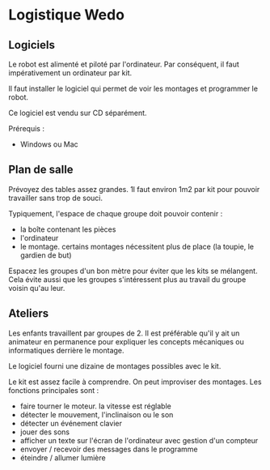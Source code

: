 # Logistique Wedo

## Logiciels

Le robot est alimenté et piloté par l'ordinateur. Par conséquent, il faut impérativement un ordinateur par kit.

Il faut installer le logiciel qui permet de voir les montages et programmer le robot. 

Ce logiciel est vendu sur CD séparément. 

Prérequis :

- Windows ou Mac

## Plan de salle

Prévoyez des tables assez grandes. 1l faut environ 1m2 par kit pour pouvoir travailler sans trop de souci. 

Typiquement, l'espace de chaque groupe doit pouvoir contenir :

- la boîte contenant les pièces
- l'ordinateur
- le montage. certains montages nécessitent plus de place (la toupie, le gardien de but)

Espacez les groupes d'un bon mètre pour éviter que les kits se mélangent. Cela évite aussi que les groupes s'intéressent plus au travail du groupe voisin qu'au leur.

## Ateliers

Les enfants travaillent par groupes de 2. Il est préférable qu'il y ait un animateur en permanence pour expliquer les concepts mécaniques ou informatiques derrière le montage. 

Le logiciel fourni une dizaine de montages possibles avec le kit. 

Le kit est assez facile à comprendre. On peut improviser des montages. Les fonctions principales sont :

- faire tourner le moteur. la vitesse est réglable
- détecter le mouvement, l'inclinaison ou le son
- détecter un événement clavier
- jouer des sons
- afficher un texte sur l'écran de l'ordinateur avec gestion d'un compteur
- envoyer / recevoir des messages dans le programme
- éteindre / allumer lumière